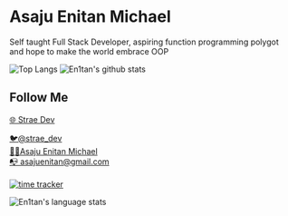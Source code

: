 # Asaju Enitan Michael

Self taught Full Stack Developer, aspiring function programming polygot and hope to make the world embrace OOP


![Top Langs](https://github-readme-stats.vercel.app/api/top-langs/?username=en1tan&theme=nightowl)
![En1tan's github stats](https://github-readme-stats.vercel.app/api?username=en1tan&show_icons=true&theme=nightowl)
## Follow Me
[🌐 Strae Dev](https://strae.dev) <br />
<!-- 📺 Youtube: -->
[🐦@strae_dev](https://twitter.com/strae_dev) <br />
[👨‍💼Asaju Enitan Michael](https://linkedin.com/in/asaju-enitan-michael) <br />
[📭 asajuenitan@gmail.com](mailto:asajuenitan@gmail.com) <br />
<br />
[![time tracker](https://wakatime.com/badge/github/en1tan/en1tan.svg)](https://wakatime.com/badge/github/en1tan/en1tan)

![En1tan's language stats](https://wakatime.com/share/@x1k/aa8c6207-505c-48fd-a036-93e518ba6c2c.svg)

